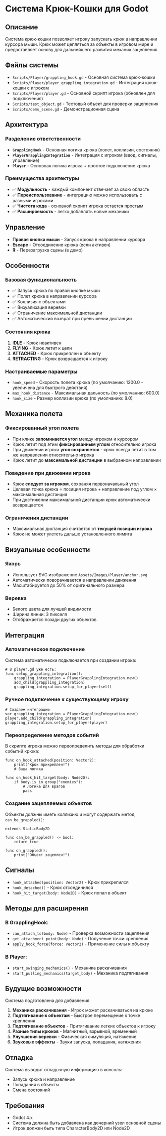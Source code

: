 # Система Крюк-Кошки для Godot

## Описание

Система крюк-кошки позволяет игроку запускать крюк в направлении курсора мыши. Крюк может цепляться за объекты в игровом мире и предоставляет основу для дальнейшего развития механик зацепления.

## Файлы системы

- `Scripts/Player/grappling_hook.gd` - Основная система крюк-кошки
- `Scripts/Player/player_grappling_integration.gd` - Интеграция крюк-кошки с игроком
- `Scripts/Player/player.gd` - Основной скрипт игрока (обновлен для подключения)
- `Scripts/test_object.gd` - Тестовый объект для проверки зацепления
- `Scripts/demo_scene.gd` - Демонстрационная сцена

## Архитектура

### Разделение ответственности

- **`GrapplingHook`** - Основная логика крюка (полет, коллизии, состояния)
- **`PlayerGrapplingIntegration`** - Интеграция с игроком (ввод, сигналы, управление)
- **`Player`** - Основная логика игрока + простое подключение крюка

### Преимущества архитектуры

- ✅ **Модульность** - каждый компонент отвечает за свою область
- ✅ **Переиспользование** - интеграцию можно использовать с разными игроками
- ✅ **Чистота кода** - основной скрипт игрока остается простым
- ✅ **Расширяемость** - легко добавлять новые механики

## Управление

- **Правая кнопка мыши** - Запуск крюка в направлении курсора
- **Escape** - Отсоединение крюка (если активен)
- **R** - Перезагрузка сцены (в демо)

## Особенности

### Базовая функциональность

- ✅ Запуск крюка по правой кнопке мыши
- ✅ Полет крюка в направлении курсора
- ✅ Коллизия с объектами
- ✅ Визуализация веревки
- ✅ Ограничение максимальной дистанции
- ✅ Автоматический возврат при превышении дистанции

### Состояния крюка

1. **IDLE** - Крюк неактивен
2. **FLYING** - Крюк летит к цели
3. **ATTACHED** - Крюк прикреплен к объекту
4. **RETRACTING** - Крюк возвращается к игроку

### Настраиваемые параметры

- `hook_speed` - Скорость полета крюка (по умолчанию: 1200.0 - увеличена для быстрого действия)
- `max_hook_distance` - Максимальная дальность (по умолчанию: 600.0)
- `hook_size` - Размер коллизии крюка (по умолчанию: 8.0)

## Механика полета

### Фиксированный угол полета

- При клике **запоминается угол** между игроком и курсором
- Крюк летит под этим **фиксированным углом** относительно игрока
- При движении игрока **угол сохраняется** - крюк всегда летит в том же направлении относительно игрока
- Крюк летит до **максимальной дистанции** в выбранном направлении

### Поведение при движении игрока

- Крюк **следует за игроком**, сохраняя первоначальный угол
- Целевая точка крюка = позиция игрока + направление под углом × максимальная дистанция
- При достижении максимальной дистанции крюк автоматически возвращается

### Ограничения дистанции

- Максимальная дистанция считается от **текущей позиции игрока**
- Крюк не может улететь дальше установленного лимита

## Визуальные особенности

### Якорь

- Использует SVG изображение `Assets/Images/Player/anchor.svg`
- Автоматически поворачивается в направлении движения
- Масштабируется до 50% от оригинального размера

### Веревка

- Белого цвета для лучшей видимости
- Ширина линии: 3 пикселя
- Отображается позади других объектов

## Интеграция

### Автоматическое подключение

Система автоматически подключается при создании игрока:

```gdscript
# В player.gd уже есть:
func setup_grappling_integration():
    grappling_integration = PlayerGrapplingIntegration.new()
    add_child(grappling_integration)
    grappling_integration.setup_for_player(self)
```

### Ручное подключение к существующему игроку

```gdscript
# Создаем интеграцию
var grappling_integration = PlayerGrapplingIntegration.new()
player.add_child(grappling_integration)
grappling_integration.setup_for_player(player)
```

### Переопределение методов событий

В скрипте игрока можно переопределить методы для обработки событий крюка:

```gdscript
func on_hook_attached(position: Vector2):
    print("Крюк прикреплен!")
    # Ваша логика

func on_hook_hit_target(body: Node2D):
    if body.is_in_group("enemies"):
        # Логика для врагов
        pass
```

### Создание зацепляемых объектов

Объекты должны иметь коллизию и могут содержать метод `can_be_grappled()`:

```gdscript
extends StaticBody2D

func can_be_grappled() -> bool:
    return true

func on_grappled():
    print("Объект зацеплен!")
```

## Сигналы

- `hook_attached(position: Vector2)` - Крюк прикрепился
- `hook_detached()` - Крюк отсоединился
- `hook_hit_target(body: Node2D)` - Крюк попал в объект

## Методы для расширения

### В GrapplingHook:

- `can_attach_to(body: Node)` - Проверка возможности зацепления
- `get_attachment_point(body: Node)` - Получение точки крепления
- `apply_hook_force(force: Vector2)` - Применение силы к объекту

### В Player:

- `start_swinging_mechanics()` - Механика раскачивания
- `start_pulling_mechanics(target_body)` - Механика подтягивания

## Будущие возможности

Система подготовлена для добавления:

1. **Механика раскачивания** - Игрок может раскачиваться на крюке
2. **Подтягивание к объектам** - Быстрое перемещение к точке крепления
3. **Подтягивание объектов** - Притягивание легких объектов к игроку
4. **Разные типы крюков** - Магнитный, взрывной, временный
5. **Улучшения веревки** - Физическая симуляция, натяжение
6. **Звуковые эффекты** - Звуки запуска, попадания, натяжения

## Отладка

Система выводит отладочную информацию в консоль:

- Запуск крюка и направление
- Попадания в объекты
- Смена состояний

## Требования

- Godot 4.x
- Система должна быть добавлена как дочерний узел основной сцены
- Игрок должен быть типа CharacterBody2D или Node2D
